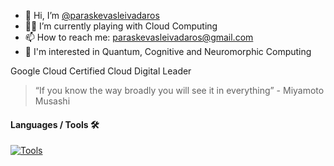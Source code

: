 - 👋 Hi, I’m [@paraskevasleivadaros](https://github.com/paraskevasleivadaros)
- 👨‍🔬 I’m currently playing with Cloud Computing
- 📫 How to reach me: [paraskevasleivadaros@gmail.com](mailto:paraskevasleivadaros@gmail.com)
- 🧠 I'm interested in Quantum, Cognitive and Neuromorphic Computing

Google Cloud Certified Cloud Digital Leader

> “If you know the way broadly you will see it in everything” - Miyamoto Musashi
<!---
paraskevasleivadaros/paraskevasleivadaros is a ✨ special ✨ repository because its `README.md` (this file) appears on your GitHub profile.
You can click the Preview link to take a look at your changes.
--->

#### Languages / Tools 🛠️
[![Tools](https://skills.thijs.gg/icons?i=ansible,aws,azure,bash,cloudflare,docker,gcp,git,github,githubactions,gitlab,grafana,html,idea,java,linux,md,mongodb,mysql,postman,prometheus,py,rabbitmq,redis,regex,spring,vim,vscode,wordpress,xd)](https://github.com/tandpfun/skill-icons#readme)
